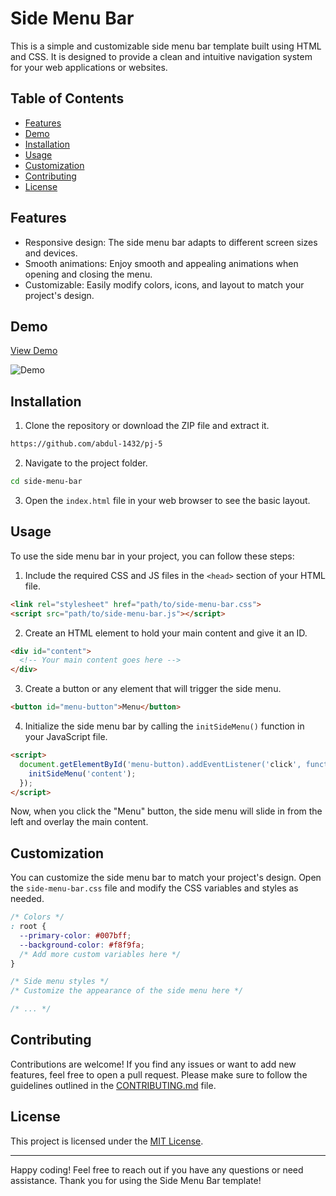 # Side Menu Bar

This is a simple and customizable side menu bar template built using HTML and CSS. It is designed to provide a clean and intuitive navigation system for your web applications or websites.

## Table of Contents

- [Features](#features)
- [Demo](#demo)
- [Installation](#installation)
- [Usage](#usage)
- [Customization](#customization)
- [Contributing](#contributing)
- [License](#license)

## Features

- Responsive design: The side menu bar adapts to different screen sizes and devices.
- Smooth animations: Enjoy smooth and appealing animations when opening and closing the menu.
- Customizable: Easily modify colors, icons, and layout to match your project's design.

## Demo

[View Demo](https://github.com/abdul-1432/pj-5/blob/main/home.html)

![Demo](demo.gif)

## Installation

1. Clone the repository or download the ZIP file and extract it.

```bash
https://github.com/abdul-1432/pj-5
```

2. Navigate to the project folder.

```bash
cd side-menu-bar
```

3. Open the `index.html` file in your web browser to see the basic layout.

## Usage

To use the side menu bar in your project, you can follow these steps:

1. Include the required CSS and JS files in the `<head>` section of your HTML file.

```HTML
<link rel="stylesheet" href="path/to/side-menu-bar.css">
<script src="path/to/side-menu-bar.js"></script>
```

2. Create an HTML element to hold your main content and give it an ID.

```HTML
<div id="content">
  <!-- Your main content goes here -->
</div>
```

3. Create a button or any element that will trigger the side menu.

```HTML
<button id="menu-button">Menu</button>
```

4. Initialize the side menu bar by calling the `initSideMenu()` function in your JavaScript file.

```HTML
<script>
  document.getElementById('menu-button).addEventListener('click', function() {
    initSideMenu('content');
  });
</script>
```

Now, when you click the "Menu" button, the side menu will slide in from the left and overlay the main content.

## Customization

You can customize the side menu bar to match your project's design. Open the `side-menu-bar.css` file and modify the CSS variables and styles as needed.

```css
/* Colors */
: root {
  --primary-color: #007bff;
  --background-color: #f8f9fa;
  /* Add more custom variables here */
}

/* Side menu styles */
/* Customize the appearance of the side menu here */

/* ... */

```

## Contributing

Contributions are welcome! If you find any issues or want to add new features, feel free to open a pull request. Please make sure to follow the guidelines outlined in the [CONTRIBUTING.md](https://github.com/abdul-1432) file.

## License

This project is licensed under the [MIT License](LICENSE).

---

Happy coding! Feel free to reach out if you have any questions or need assistance. Thank you for using the Side Menu Bar template!
